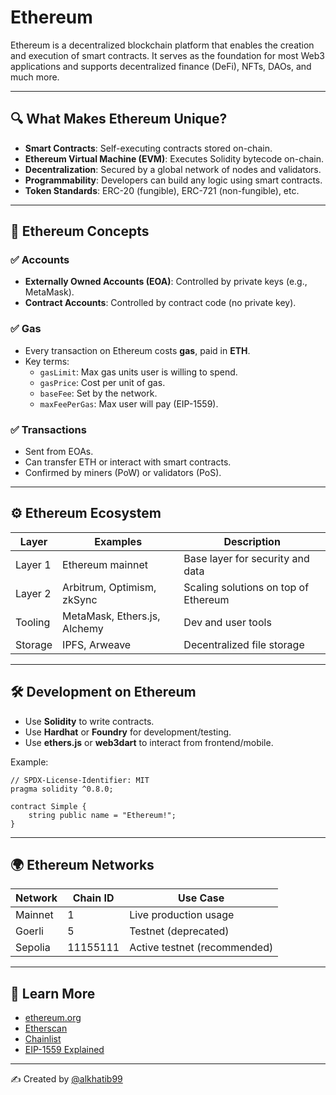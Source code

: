 # Ethereum

Ethereum is a decentralized blockchain platform that enables the creation and execution of smart contracts. It serves as the foundation for most Web3 applications and supports decentralized finance (DeFi), NFTs, DAOs, and much more.

---

## 🔍 What Makes Ethereum Unique?

- **Smart Contracts**: Self-executing contracts stored on-chain.
- **Ethereum Virtual Machine (EVM)**: Executes Solidity bytecode on-chain.
- **Decentralization**: Secured by a global network of nodes and validators.
- **Programmability**: Developers can build any logic using smart contracts.
- **Token Standards**: ERC-20 (fungible), ERC-721 (non-fungible), etc.

---

## 🧠 Ethereum Concepts

### ✅ Accounts
- **Externally Owned Accounts (EOA)**: Controlled by private keys (e.g., MetaMask).
- **Contract Accounts**: Controlled by contract code (no private key).

### ✅ Gas
- Every transaction on Ethereum costs **gas**, paid in **ETH**.
- Key terms:
  - `gasLimit`: Max gas units user is willing to spend.
  - `gasPrice`: Cost per unit of gas.
  - `baseFee`: Set by the network.
  - `maxFeePerGas`: Max user will pay (EIP-1559).

### ✅ Transactions
- Sent from EOAs.
- Can transfer ETH or interact with smart contracts.
- Confirmed by miners (PoW) or validators (PoS).

---

## ⚙️ Ethereum Ecosystem

| Layer        | Examples                     | Description                          |
|--------------|------------------------------|--------------------------------------|
| Layer 1      | Ethereum mainnet             | Base layer for security and data     |
| Layer 2      | Arbitrum, Optimism, zkSync   | Scaling solutions on top of Ethereum |
| Tooling      | MetaMask, Ethers.js, Alchemy| Dev and user tools                   |
| Storage      | IPFS, Arweave                | Decentralized file storage           |

---

## 🛠 Development on Ethereum

- Use **Solidity** to write contracts.
- Use **Hardhat** or **Foundry** for development/testing.
- Use **ethers.js** or **web3dart** to interact from frontend/mobile.

Example:
```solidity
// SPDX-License-Identifier: MIT
pragma solidity ^0.8.0;

contract Simple {
    string public name = "Ethereum!";
}
```

---

## 🌍 Ethereum Networks

| Network     | Chain ID | Use Case                |
|-------------|----------|-------------------------|
| Mainnet     | 1        | Live production usage   |
| Goerli      | 5        | Testnet (deprecated)    |
| Sepolia     | 11155111 | Active testnet (recommended) |

---

## 🧠 Learn More

- [ethereum.org](https://ethereum.org/)
- [Etherscan](https://etherscan.io/)
- [Chainlist](https://chainlist.org/)
- [EIP-1559 Explained](https://www.blocknative.com/blog/eip-1559)

---

✍️ Created by [@alkhatib99](https://github.com/alkhatib99)
